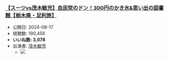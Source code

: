 ### [【スーツvs茂木敏充】自民党のドン！300円のかき氷&思い出の図書館【栃木県・足利旅】](https://www.youtube.com/watch?v=F-V7zJExTPE)
-   公開日: 2024-08-17
-   視聴数: 190,456
-   **いいね数: 3,078**
-   出演者: [茂木敏充](/rehacq_fan/people/茂木敏充 "wikilink")
    - [![](https://img.youtube.com/vi/F-V7zJExTPE/hqdefault.jpg)](https://www.youtube.com/watch?v=F-V7zJExTPE)
